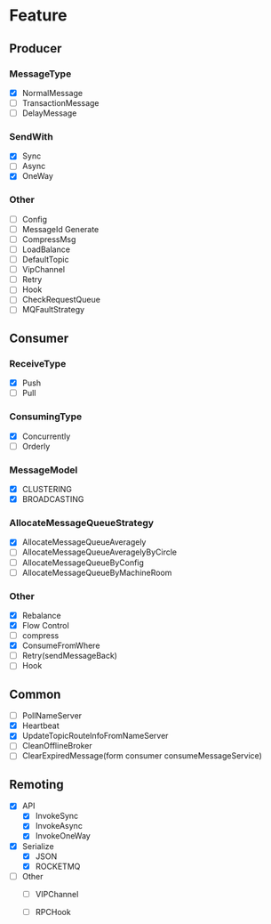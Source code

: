 # Feature

## Producer

### MessageType
- [x] NormalMessage
- [ ] TransactionMessage
- [ ] DelayMessage

### SendWith    
- [x] Sync
- [ ] Async
- [x] OneWay

### Other    
- [ ] Config
- [ ] MessageId Generate
- [ ] CompressMsg
- [ ] LoadBalance
- [ ] DefaultTopic
- [ ] VipChannel
- [ ] Retry
- [ ] Hook
- [ ] CheckRequestQueue
- [ ] MQFaultStrategy

## Consumer

### ReceiveType
- [x] Push
- [ ] Pull

### ConsumingType
- [x] Concurrently
- [ ] Orderly

### MessageModel
- [x] CLUSTERING
- [x] BROADCASTING
    
### AllocateMessageQueueStrategy
- [x] AllocateMessageQueueAveragely
- [ ] AllocateMessageQueueAveragelyByCircle
- [ ] AllocateMessageQueueByConfig
- [ ] AllocateMessageQueueByMachineRoom

### Other
- [x] Rebalance
- [x] Flow Control
- [ ] compress
- [x] ConsumeFromWhere
- [ ] Retry(sendMessageBack)
- [ ] Hook

## Common
- [ ] PollNameServer
- [x] Heartbeat
- [x] UpdateTopicRouteInfoFromNameServer
- [ ] CleanOfflineBroker
- [ ] ClearExpiredMessage(form consumer consumeMessageService)
    
## Remoting
- [x] API
    - [x] InvokeSync
    - [x] InvokeAsync
    - [x] InvokeOneWay
- [x] Serialize
    - [x] JSON
    - [x] ROCKETMQ
- [ ] Other
    - [ ] VIPChannel
    - [ ] RPCHook
    